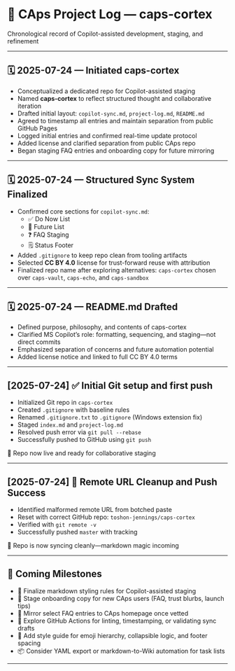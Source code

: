 # 📘 CAps Project Log — caps-cortex  
Chronological record of Copilot-assisted development, staging, and refinement

---

## 🗓️ 2025-07-24 — Initiated caps-cortex  
- Conceptualized a dedicated repo for Copilot-assisted staging  
- Named **caps-cortex** to reflect structured thought and collaborative iteration  
- Drafted initial layout: `copilot-sync.md`, `project-log.md`, `README.md`  
- Agreed to timestamp all entries and maintain separation from public GitHub Pages
- Logged initial entries and confirmed real-time update protocol
- Added license and clarified separation from public CAps repo
- Began staging FAQ entries and onboarding copy for future mirroring

---

## 🗓️ 2025-07-24 — Structured Sync System Finalized  
- Confirmed core sections for `copilot-sync.md`:  
  - ✅ Do Now List  
  - 🧪 Future List  
  - ❓ FAQ Staging  
  - 🗒️ Status Footer  
- Added `.gitignore` to keep repo clean from tooling artifacts  
- Selected **CC BY 4.0** license for trust-forward reuse with attribution  
- Finalized repo name after exploring alternatives: `caps-cortex` chosen over `caps-vault`, `caps-echo`, and `caps-sandbox`

---

## 🗓️ 2025-07-24 — README.md Drafted  
- Defined purpose, philosophy, and contents of caps-cortex  
- Clarified MS Copilot’s role: formatting, sequencing, and staging—not direct commits  
- Emphasized separation of concerns and future automation potential  
- Added license notice and linked to full CC BY 4.0 terms

---

## [2025-07-24] ✅ Initial Git setup and first push

- Initialized Git repo in `caps-cortex`
- Created `.gitignore` with baseline rules
- Renamed `.gitignore.txt` to `.gitignore` (Windows extension fix)
- Staged `index.md` and `project-log.md`
- Resolved push error via `git pull --rebase`
- Successfully pushed to GitHub using `git push`

🔗 Repo now live and ready for collaborative staging

---

## [2025-07-24] 🔨 Remote URL Cleanup and Push Success

- Identified malformed remote URL from botched paste
- Reset with correct GitHub repo: `toshon-jennings/caps-cortex`
- Verified with `git remote -v`
- Successfully pushed `master` with tracking

📡 Repo is now syncing cleanly—markdown magic incoming

---

## 🔮 Coming Milestones  
- 🧭 Finalize markdown styling rules for Copilot-assisted staging  
- 🧩 Stage onboarding copy for new CAps users (FAQ, trust blurbs, launch tips)  
- 🧼 Mirror select FAQ entries to CAps homepage once vetted  
- 🧪 Explore GitHub Actions for linting, timestamping, or validating sync drafts  
- 🧱 Add style guide for emoji hierarchy, collapsible logic, and footer spacing  
- 📦 Consider YAML export or markdown-to-Wiki automation for task lists

---
